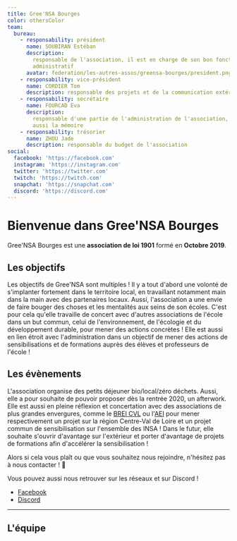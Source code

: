 ```yaml
---
title: Gree'NSA Bourges
color: othersColor
team:
  bureau:
    - responsability: président
      name: SOUBIRAN Estéban
      description:
        responsable de l'association, il est en charge de son bon fonctionnement
        administratif
      avatar: federation/les-autres-assos/greensa-bourges/president.png
    - responsability: vice-président
      name: CORDIER Tom
      description: responsable des projets et de la communication extérieur
    - responsability: secrétaire
      name: FOURCAD Eva
      description:
        responsable d'une partie de l'administration de l'association, elle est
        aussi la mémoire
    - responsability: trésorier
      name: ZHOU Jade
      description: responsable du budget de l'association
social:
  facebook: 'https://facebook.com'
  instagram: 'https://instagram.com'
  twitter: 'https://twitter.com'
  twitch: 'https://twitch.com'
  snapchat: 'https://snapchat.com'
  discord: 'https://discord.com'
---
```


# Bienvenue dans Gree'NSA Bourges

<center>
  <view-img folder-name="federation/les-autres-assos/greensa-bourges" name="logo.png" max-width="400"></view-img>
</center>

Gree'NSA Bourges est une **association de loi 1901** formé en **Octobre 2019**.

## Les objectifs

Les objectifs de Gree'NSA sont multiples ! Il y a tout d'abord une volonté de
s'implanter fortement dans le territoire local, en travaillant notamment main
dans la main avec des partenaires locaux. Aussi, l'association a une envie de
faire bouger des choses et les mentalités aux seins de son écoles. C'est pour
cela qu'elle travaille de concert avec d'autres associations de l'école dans un
but commun, celui de l'environnement, de l'écologie et du développement durable,
pour mener des actions concrètes ! Elle est aussi en lien étroit avec
l'administration dans un objectif de mener des actions de sensibilisations et de
formations auprès des élèves et professeurs de l'école !

## Les évènements

L'association organise des petits déjeuner bio/local/zéro déchets. Aussi, elle a
pour souhaite de pouvoir proposer dès la rentrée 2020, un afterwork. Elle est
aussi en pleine réflexion et concertation avec des associations de plus grandes
envergures, comme le
[BREI CVL](https://www.facebook.com/brei.centre.valdeloire/) ou
l'[AEI](https://www.facebook.com/aeinsa/) pour mener respectivement un projet
sur la région Centre-Val de Loire et un projet commun de sensibilisation sur
l'ensemble des INSA ! Dans le futur, elle souhaite s'ouvrir d'avantage sur
l'extérieur et porter d'avantage de projets de formations afin d'accélérer la
sensibilisation !

Alors si cela vous plaît ou que vous souhaitez nous rejoindre, n'hésitez pas à
nous contacter ! 💚

Vous pouvez aussi nous retrouver sur les réseaux et sur Discord !

<campus-social :social="social" :color="color"></campus-social>

- [Facebook](https://www.facebook.com/greensa.bourges1/)
- [Discord](https://discord.gg/45AfzHq)

---

## L'équipe

<campus-team :team="team" :color="color"></campus-team>
